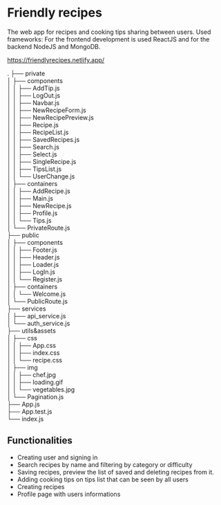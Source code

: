 # Friendly recipes

The web app for recipes and cooking tips sharing between users.
Used frameworks:
For the frontend development is used ReactJS and for the backend NodeJS and MongoDB.

https://friendlyrecipes.netlify.app/

.
├── private<br/>
│ ├── components<br/>
│ │ ├── AddTip.js<br/>
│ │ ├── LogOut.js<br/>
│ │ ├── Navbar.js<br/>
│ │ ├── NewRecipeForm.js<br/>
│ │ ├── NewRecipePreview.js<br/>
│ │ ├── Recipe.js<br/>
│ │ ├── RecipeList.js<br/>
│ │ ├── SavedRecipes.js<br/>
│ │ ├── Search.js<br/>
│ │ ├── Select.js<br/>
│ │ ├── SingleRecipe.js<br/>
│ │ ├── TipsList.js<br/>
│ │ └── UserChange.js<br/>
│ ├── containers<br/>
│ │ ├── AddRecipe.js<br/>
│ │ ├── Main.js<br/>
│ │ ├── NewRecipe.js<br/>
│ │ ├── Profile.js<br/>
│ │ └── Tips.js<br/>
│ └── PrivateRoute.js<br/>
├── public<br/>
│ ├── components<br/>
│ │ ├── Footer.js<br/>
│ │ ├── Header.js<br/>
│ │ ├── Loader.js<br/>
│ │ ├── LogIn.js<br/>
│ │ └── Register.js<br/>
│ ├── containers<br/>
│ │ └── Welcome.js<br/>
│ └── PublicRoute.js<br/>
├── services<br/>
│ ├── api_service.js<br/>
│ └── auth_service.js<br/>
├── utils&assets<br/>
│ ├── css<br/>
│ │ ├── App.css<br/>
│ │ ├── index.css<br/>
│ │ └── recipe.css<br/>
│ ├── img<br/>
│ │ ├── chef.jpg<br/>
│ │ ├── loading.gif<br/>
│ │ └── vegetables.jpg<br/>
│ └── Pagination.js<br/>
├── App.js<br/>
├── App.test.js<br/>
└── index.js<br/>

## Functionalities

- Creating user and signing in
- Search recipes by name and filtering by category or difficulty
- Saving recipes, preview the list of saved and deleting recipes from it.
- Adding cooking tips on tips list that can be seen by all users
- Creating recipes
- Profile page with users informations
